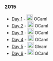 ### 2015

- [Day 1](https://github.com/cmattinson/advent-of-code/tree/main/2015/day1) - <img id="ocaml" src="https://ocaml.org/_/ZDJmMjgzN2NkZmJlMzgxNGQxMTMxNGVlMzk1NzZkN2I/favicon.ico" style="width: 20px; margin-bottom: -3px" /> OCaml
- [Day 2](https://github.com/cmattinson/advent-of-code/tree/main/2015/day2) - <img id="ocaml" src="https://ocaml.org/_/ZDJmMjgzN2NkZmJlMzgxNGQxMTMxNGVlMzk1NzZkN2I/favicon.ico" style="width: 20px; margin-bottom: -3px" /> OCaml
- [Day 3](https://github.com/cmattinson/advent-of-code/tree/main/2015/day3) - <img id="ocaml" src="https://ocaml.org/_/ZDJmMjgzN2NkZmJlMzgxNGQxMTMxNGVlMzk1NzZkN2I/favicon.ico" style="width: 20px; margin-bottom: -3px" /> OCaml
- [Day 4](https://github.com/cmattinson/advent-of-code/tree/main/2015/day4) - <img id="ocaml" src="https://ocaml.org/_/ZDJmMjgzN2NkZmJlMzgxNGQxMTMxNGVlMzk1NzZkN2I/favicon.ico" style="width: 20px; margin-bottom: -3px" /> OCaml
- [Day 5](https://github.com/cmattinson/advent-of-code/tree/main/2015/day5) - <img id="gleam" src="https://gleam.run/images/lucy/lucy.svg" style="width: 20px; margin-bottom: -3px" /> Gleam
- [Day 6](https://github.com/cmattinson/advent-of-code/tree/main/2015/day6) - <img id="ocaml" src="https://ocaml.org/_/ZDJmMjgzN2NkZmJlMzgxNGQxMTMxNGVlMzk1NzZkN2I/favicon.ico" style="width: 20px; margin-bottom: -3px" /> OCaml
